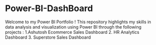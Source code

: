 # Power-BI-DashBoard
Welcome to my Power BI Portfolio ! This repository highlights my skills in data analysis and visualization using Power BI through the following projects : 1.Ashutosh Ecommerce Sales Dashboard 2. HR Analytics Dashboard 3. Superstore Sales Dashboard
